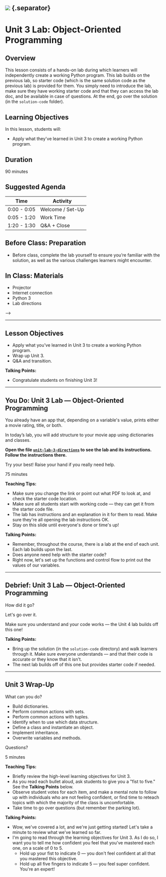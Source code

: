 <!--
title: Intro to Programming With Variables
type: lesson
duration: "01:00"
creator: Brandi Butler [partially originating from Steve Peter's Cybersecurity lesson]
Private gist location: https://gist.github.com/brandiw/a55863eea158b759fe8ada94c730a2a6
Presentation URL: https://presentations.generalassemb.ly/a55863eea158b759fe8ada94c730a2a6#/
-->

## ![](https://s3.amazonaws.com/python-ga/images/GA_Cog_Medium_White_RGB.png)  {.separator}

<h1>Unit 3 Lab: Object-Oriented Programming</h1>


## Overview
This lesson consists of a hands-on lab during which learners will independently create a working Python program. This lab builds on the previous lab, so starter code (which is the same solution code as the previous lab) is provided for them. You simply need to introduce the lab, make sure they have working starter code and that they can access the lab doc, and be available in case of questions. At the end, go over the solution (in the `solution-code` folder).

## Learning Objectives
In this lesson, students will:
- Apply what they've learned in Unit 3 to create a working Python program.

## Duration
90 minutes

## Suggested Agenda

| Time | Activity |
| --- | --- |
| 0:00 - 0:05 | Welcome / Set-Up |
| 0:05 - 1:20 | Work Time |
| 1:20 - 1:30 | Q&A + Close |

## Before Class: Preparation
- Before class, complete the lab yourself to ensure you’re familiar with the solution, as well as the various challenges learners might encounter.

## In Class: Materials
- Projector
- Internet connection
- Python 3
- Lab directions

-->

---

## Lesson Objectives

- Apply what you’ve learned in Unit 3 to create a working Python program.
- Wrap up Unit 3.
- Q&A and transition.


<aside class="notes">

**Talking Points:**

- Congratulate students on finishing Unit 3!
</aside>

---

## You Do: Unit 3 Lab — Object-Oriented Programming

You already have an app that, depending on a variable's value, prints either a movie rating, title, or both.

In today’s lab, you will add structure to your movie app using dictionaries and classes.

**Open the file [`unit-lab-3-directions`](unit-lab-3-directions.md) to see the lab and its instructions. Follow the instructions there.**

Try your best! Raise your hand if you really need help.


<aside class="notes">

75 minutes

**Teaching Tips:**

- Make sure you change the link or point out what PDF to look at, and check the starter code location.
- Make sure all students start with working code — they can get it from the starter code file.
- The lab has instructions and an explanation in it for them to read. Make sure they're all opening the lab instructions OK.
- Stay on this slide until everyone's done or time's up!

**Talking Points:**

- Remember, throughout the course, there is a lab at the end of each unit. Each lab builds upon the last.
- Does anyone need help with the starter code?
- Right now, let's set up the functions and control flow to print out the values of our variables.
</aside>

---

## Debrief: Unit 3 Lab — Object-Oriented Programming

How did it go?

Let's go over it.

Make sure you understand and your code works — the Unit 4 lab builds off this one!

<aside class="notes">

**Talking Points:**

- Bring up the solution (in the `solution-code` directory) and walk learners through it. Make sure everyone understands — and that their code is accurate or they know that it isn't.
- The next lab builds off of this one but provides starter code if needed.
</aside>

---

## Unit 3 Wrap-Up

What can you do?

- Build dictionaries.
- Perform common actions with sets.
- Perform common actions with tuples.
- Identify when to use which data structure.
- Define a class and instantiate an object.
- Implement inheritance.
- Overwrite variables and methods.

Questions?

<aside class="notes">

5 minutes

**Teaching Tips:**

- Briefly review the high-level learning objectives for Unit 3.
- As you read each bullet aloud, ask students to give you a "fist to five." See the **Talking Points** below.
- Observe student votes for each item, and make a mental note to follow up with individuals who are not feeling confident, or find time to reteach topics with which the majority of the class is uncomfortable.
- Take time to go over questions (but remember the parking lot).

**Talking Points:**

- Wow, we've covered a lot, and we're just getting started! Let's take a minute to review what we've learned so far.
- I'm going to read through the learning objectives for Unit 3. As I do so, I want you to tell me how confident you feel that you've mastered each one, on a scale of 0 to 5.
  * Hold up your fist to indicate 0 — you don't feel confident at all that you mastered this objective.
  * Hold up all five fingers to indicate 5 — you feel super confident. You're an expert!
</aside>
